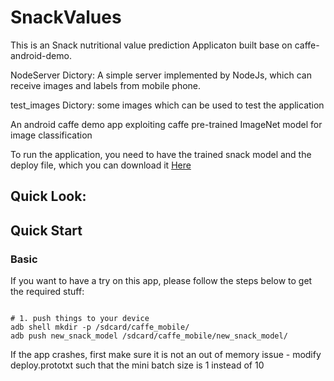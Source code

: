 SnackValues
==================
This is an Snack nutritional value prediction Applicaton built base on caffe-android-demo.

NodeServer Dictory: A simple server implemented by NodeJs, which can receive images and labels from mobile phone.

test_images Dictory: some images which can be used to test the application

An android caffe demo app exploiting caffe pre-trained 
ImageNet model for image classification

To run the application, you need to have the trained snack model and the deploy file, which you can download it [Here](https://drive.google.com/open?id=0B8Z5vuz1VS_TWHpoRU4xZnhLT2c)
## Quick Look:



## Quick Start

### Basic

If you want to have a try on this app, please follow the steps below to get the required stuff:

```shell

# 1. push things to your device
adb shell mkdir -p /sdcard/caffe_mobile/
adb push new_snack_model /sdcard/caffe_mobile/new_snack_model/
```
If the app crashes, first make sure it is not an out of memory issue - modify deploy.prototxt such that the mini batch size is 1 instead of 10
